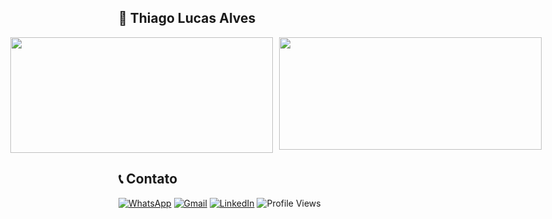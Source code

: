 ## 🚀 Thiago Lucas Alves

<div style="display: flex; flex-wrap: nowrap; justify-content: center; gap: 10px;">
  <a href="https://github.com/anuraghazra/github-readme-stats" style="display: flex;">
    <img style="width: 420px; height: 185px;" src="https://github-readme-stats.vercel.app/api?username=couvev&show_icons=true&theme=dracula" />
  </a>
  <a href="https://github.com/anuraghazra/convoychat" style="display: flex;">
    <img style="width: 420px; height: 180px;" src="https://github-readme-stats.vercel.app/api/top-langs?username=couvev&theme=dracula&size_weight=0.5&count_weight=0.5&layout=compact&langs_count=8&card_width=320" />
  </a>
</div>




## 📞 Contato 

[![WhatsApp](https://img.shields.io/badge/WhatsApp-25D366?style=for-the-badge&logo=whatsapp&logoColor=white)](https://wa.me/5561998604155)
[![Gmail](https://img.shields.io/badge/Gmail-D14836?style=for-the-badge&logo=gmail&logoColor=white)](mailto:thiagolcsalves@gmail.com)
[![LinkedIn](https://img.shields.io/badge/LinkedIn-0077B5?style=for-the-badge&logo=linkedin&logoColor=white)](https://www.linkedin.com/in/thiagolucasalves/)
![Profile Views](https://komarev.com/ghpvc/?username=couvev&style=for-the-badge&color=brightgreen)

